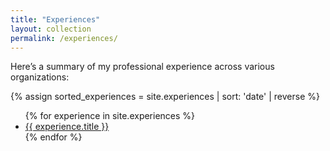 ```yaml
---
title: "Experiences"
layout: collection
permalink: /experiences/
---
```


Here’s a summary of my professional experience across various organizations:

{% assign sorted_experiences = site.experiences | sort: 'date' | reverse %}
<ul>
  {% for experience in site.experiences %}
    <li><a href="{{ experience.url }}">{{ experience.title }}</a></li>
  {% endfor %}
</ul>
